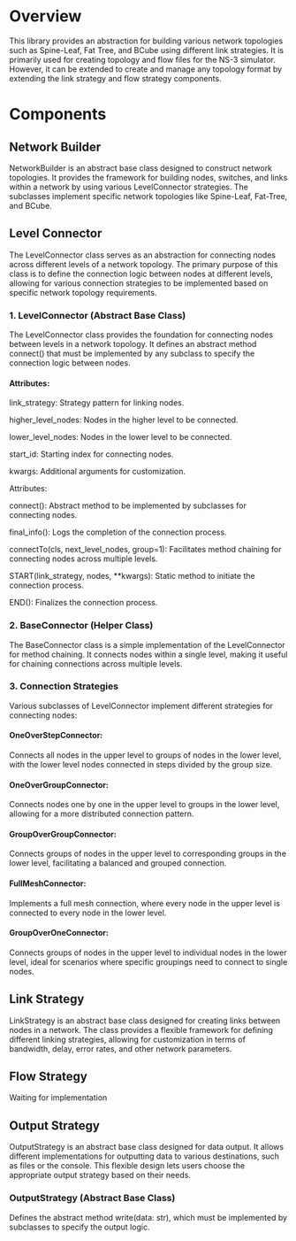 # Overview

This library provides an abstraction for building various network topologies such as Spine-Leaf, Fat Tree, and BCube using different link strategies. It 
is primarily used for creating topology and flow files for the NS-3 simulator. However, it can be extended to create and manage any topology format by extending the link strategy and flow strategy components.

# Components

## Network Builder

NetworkBuilder is an abstract base class designed to construct network topologies. It provides the framework for building nodes, switches, and links within a network by using various LevelConnector strategies. The subclasses implement specific network topologies like Spine-Leaf, Fat-Tree, and BCube.

## Level Connector

The LevelConnector class serves as an abstraction for connecting nodes across different levels of a network topology. 
The primary purpose of this class is to define the connection logic between nodes at different levels,
allowing for various connection strategies to be implemented based on specific network topology requirements.

### 1. LevelConnector (Abstract Base Class)

The LevelConnector class provides the foundation for connecting nodes between levels in a network topology. It defines an abstract method connect() that must be implemented by any subclass to specify the connection logic between nodes.

#### Attributes:

link_strategy: Strategy pattern for linking nodes.

higher_level_nodes: Nodes in the higher level to be connected.

lower_level_nodes: Nodes in the lower level to be connected.

start_id: Starting index for connecting nodes.

kwargs: Additional arguments for customization.

Attributes:

connect(): Abstract method to be implemented by subclasses for connecting nodes.

final_info(): Logs the completion of the connection process.

connectTo(cls, next_level_nodes, group=1): Facilitates method chaining for connecting nodes across multiple levels.

START(link_strategy, nodes, **kwargs): Static method to initiate the connection process.

END(): Finalizes the connection process.

### 2. BaseConnector (Helper Class)

The BaseConnector class is a simple implementation of the LevelConnector for method chaining. It connects nodes within a single level, making it useful for chaining connections across multiple levels.

### 3. Connection Strategies

Various subclasses of LevelConnector implement different strategies for connecting nodes:

#### OneOverStepConnector:

Connects all nodes in the upper level to groups of nodes in the lower level, with the lower level nodes connected in steps divided by the group size.

#### OneOverGroupConnector:

Connects nodes one by one in the upper level to groups in the lower level, allowing for a more distributed connection pattern.

#### GroupOverGroupConnector:

Connects groups of nodes in the upper level to corresponding groups in the lower level, facilitating a balanced and grouped connection.

#### FullMeshConnector:

Implements a full mesh connection, where every node in the upper level is connected to every node in the lower level.

#### GroupOverOneConnector:

Connects groups of nodes in the upper level to individual nodes in the lower level, ideal for scenarios where specific groupings need to connect to single nodes.
    
## Link Strategy

LinkStrategy is an abstract base class designed for creating links between nodes in a network. The class provides a flexible framework for defining different linking strategies, allowing for customization in terms of bandwidth, delay, error rates, and other network parameters.

## Flow Strategy

Waiting for implementation

## Output Strategy

OutputStrategy is an abstract base class designed for data output. It allows different implementations for outputting data to various destinations, such as files or the console. This flexible design lets users choose the appropriate output strategy based on their needs.

### OutputStrategy (Abstract Base Class)
Defines the abstract method write(data: str), which must be implemented by subclasses to specify the output logic.